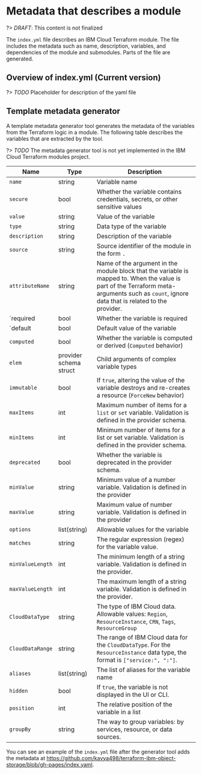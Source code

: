 # Metadata that describes a module

?> *DRAFT*: This content is not finalized

The `index.yml` file describes an IBM Cloud Terraform module. The file includes the metadata such as name, description, variables, and dependencies of the module and submodules. Parts of the file are generated.

## Overview of index.yml (Current version)

?> *TODO* Placeholder for description of the yaml file

## Template metadata generator

A template metadata generator tool generates the metadata of the variables from the Terraform logic in a module. The following table describes the variables that are extracted by the tool.

?> *TODO* The metadata generator tool is not yet implemented in the IBM Cloud Terraform modules project.

| Name | Type | Description |
|---|---|---|
| `name` | string | Variable name |
| `secure` | bool | Whether the variable contains credentials, secrets, or other sensitive values |
| `value` | string | Value of the variable |
| `type` | string | Data type of the variable |
| `description` | string | Description of the variable |
| `source` | string | Source identifier of the module in the form `.` |
| `attributeName` | string | Name of the argument in the module block that the variable is mapped to. When the value is part of the Terraform meta-arguments such as `count`, ignore data that is related to the provider. |
| `required | bool | Whether the variable is required |
| `default | bool | Default value of the variable |
| `computed` | bool | Whether the variable is computed or derived (`Computed` behavior) |
| `elem` | provider schema struct | Child arguments of complex variable types |
| `immutable` | bool | If `true`, altering the value of the variable destroys and re-creates a resource (`ForceNew` behavior) |
| `maxItems` | int | Maximum number of items for a `list` or `set` variable. Validation is defined in the provider schema. |
| `minItems` | int | Minimum number of items for a list or set variable. Validation is defined in the provider schema. |
| `deprecated` | bool | Whether the variable is deprecated in the provider schema. |
| `minValue` | string | Minimum value of a number variable. Validation is defined in the provider |
| `maxValue` | string | Maximum value of number variable. Validation is defined in the provider |
| `options` | list(string) | Allowable values for the variable |
| `matches` | string | The regular expression (regex) for the variable value. |
| `minValueLength` | int | The minimum length of a string variable. Validation is defined in the provider. |
| `maxValueLength` | int | The maximum length of a string variable. Validation is defined in the provider. |
| `CloudDataType` | string | The type of IBM Cloud data. Allowable values: `Region`, `ResourceInstance`, `CRN`, `Tags`, `ResourceGroup` |
| `CloudDataRange` | string | The range of IBM Cloud data for the `CloudDataType`. For the `ResourceInstance` data type, the format is `["service:", ":"]`. |
| `aliases` | list(string) | The list of aliases for the variable name |
| `hidden` | bool | If `true`, the variable is not displayed in the UI or CLI. |
| `position` | int | The relative position of the variable in a list |
| `groupBy` | string | The way to group variables: by services, resource, or data sources. |

You can see an example of the `index.yml` file after the generator tool adds the metadata at https://github.com/kavya498/terraform-ibm-object-storage/blob/gh-pages/index.yaml.
